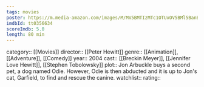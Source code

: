 ```yaml
---
tags: movies
poster: https://m.media-amazon.com/images/M/MV5BMTIzMTc1OTUxOV5BMl5BanBnXkFtZTYwNTMxODc3._V1_SX300.jpg
imdbId: tt0356634
scoreImdb: 5.0
length: 80 min
---
```


category:: [[Movies]]
director:: [[Peter Hewitt]]
genre:: [[Animation]], [[Adventure]], [[Comedy]]
year:: 2004
cast:: [[Breckin Meyer]], [[Jennifer Love Hewitt]], [[Stephen Tobolowsky]]
plot:: Jon Arbuckle buys a second pet, a dog named Odie. However, Odie is then abducted and it is up to Jon's cat, Garfield, to find and rescue the canine.
watchlist::
rating::
